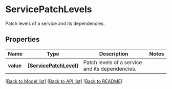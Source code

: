 # ServicePatchLevels

Patch levels of a service and its dependencies.

## Properties
Name | Type | Description | Notes
------------ | ------------- | ------------- | -------------
**value** | [**[ServicePatchLevel]**](ServicePatchLevel.md) | Patch levels of a service and its dependencies. | 

[[Back to Model list]](../README.md#documentation-for-models) [[Back to API list]](../README.md#documentation-for-api-endpoints) [[Back to README]](../README.md)


